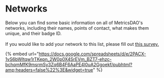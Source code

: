 # Networks

Below you can find some basic information on all of MetricsDAO's networks, including their names, points of contact, what makes them unique, and their badge ID. \
\
If you would like to add your network to this list, please fill out [this survey.](https://forms.gle/7HqE7SM3vV3EdDxq8)

{% embed url="https://docs.google.com/spreadsheets/d/e/2PACX-1vS6bWltqw1rTKepn_2W0p0X4SrEVm_BZT7-ehzc-bchqmMfK9msrmSy3Zq6B4F6AaPE4l0uA2Ggoekf/pubhtml?amp;headers=false%22%3E&widget=true" %}
